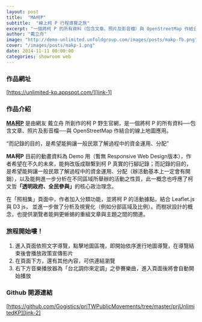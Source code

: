 ```yaml
---
layout: post
title:  "MA柯P"
subtitle:  "線上柯 P 行程導覽之旅"
excerpt: "一個將柯 P 的所有資料（包含文章、照片及影音檔）與 OpenStreetMap 作結合的線上地圖應用"
author: "戴立舟"
image: "http://demo-unlimited.unfoldgroup.com/images/posts/makp-fb.png"
cover: "/images/posts/makp-1.png"
date: 2014-11-11 00:00:00
categories: showroom web
---
```


[link-1]:https://unlimited-kp.appspot.com/
[link-2]:https://github.com/Gogistics/prjTWPublicMovements/tree/master/prjUnlimitedKP

### 作品網址
[https://unlimited-kp.appspot.com/][link-1]

### 作品介紹
<strong>[MA柯P][link-1]</strong> 是由網友 戴立舟 所創作的柯 P 野生官網，是一個將柯 P 的所有資料──包含文章、照片及影音檔──與 OpenStreetMap 作結合的線上地圖應用。

<q class="right">而記錄的目的，是希望能夠讓一般民眾了解過程中的資金運用、分配</q>

<strong>MA柯P</strong> 目前的動畫資料為 Demo 用（暫無 Responsive Web Design版本），作者希望在不久的未來，能夠改版成聯繫到柯 P 真實的行腳記錄；而記錄的目的，是希望能夠讓一般民眾了解過程中的資金運用、分配（辦活動基本上一定會有開銷），以及能夠進一步分析在不同區域所舉辦的活動之性質，此一概念也呼應了柯文哲<strong>「透明政府、全民參與」</strong>的核心政治理念。

在「照相集」頁面中，作者加入分類功能，並將柯 P 的活動據點，結合 Leaflet.js 與 D3 js， 並進一步做了分析及視覺化（例如分部區域及比例）。而樹狀設計的概念，也提供瀏覽者能夠更蜥蜴的重組文章與主題之間的關連。

### 旅程開始嘍！
1. 進入頁面依照文字導覽，點擊地圖區塊，即開始依序進行地圖導覽，在導覽結束後會播放政策宣傳影片
2. 在頁面下方，還有其他內容，可供連結瀏覽
3. 右下方音樂播放器為「台北調你來定調」之參賽樂曲，進入頁面後將會自動開始播放

### Github 開源連結
[https://github.com/Gogistics/prjTWPublicMovements/tree/master/prjUnlimitedKP][link-2]
